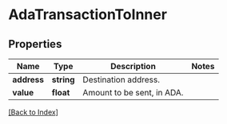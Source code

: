 # AdaTransactionToInner

## Properties

Name | Type | Description | Notes
------------ | ------------- | ------------- | -------------
**address** | **string** | Destination address. |
**value** | **float** | Amount to be sent, in ADA. |

[[Back to Index]](../index.md)
